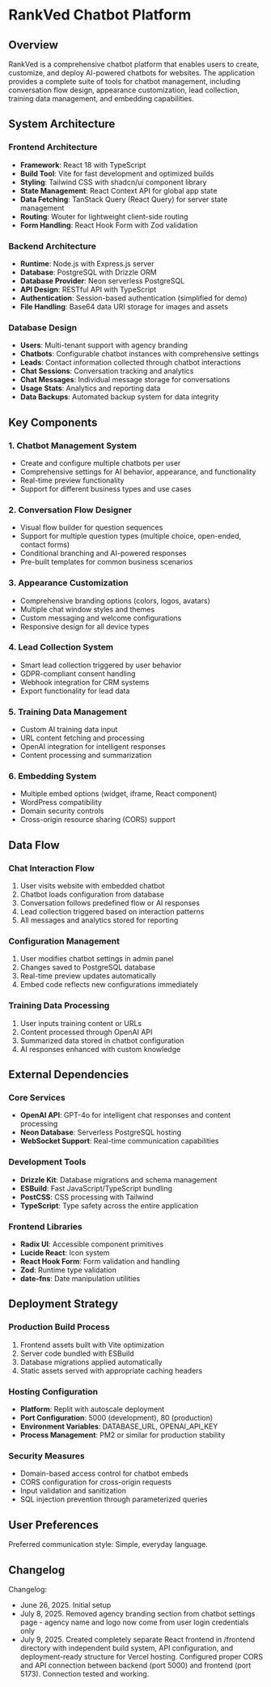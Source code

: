 # RankVed Chatbot Platform

## Overview

RankVed is a comprehensive chatbot platform that enables users to create, customize, and deploy AI-powered chatbots for websites. The application provides a complete suite of tools for chatbot management, including conversation flow design, appearance customization, lead collection, training data management, and embedding capabilities.

## System Architecture

### Frontend Architecture
- **Framework**: React 18 with TypeScript
- **Build Tool**: Vite for fast development and optimized builds
- **Styling**: Tailwind CSS with shadcn/ui component library
- **State Management**: React Context API for global app state
- **Data Fetching**: TanStack Query (React Query) for server state management
- **Routing**: Wouter for lightweight client-side routing
- **Form Handling**: React Hook Form with Zod validation

### Backend Architecture
- **Runtime**: Node.js with Express.js server
- **Database**: PostgreSQL with Drizzle ORM
- **Database Provider**: Neon serverless PostgreSQL
- **API Design**: RESTful API with TypeScript
- **Authentication**: Session-based authentication (simplified for demo)
- **File Handling**: Base64 data URI storage for images and assets

### Database Design
- **Users**: Multi-tenant support with agency branding
- **Chatbots**: Configurable chatbot instances with comprehensive settings
- **Leads**: Contact information collected through chatbot interactions
- **Chat Sessions**: Conversation tracking and analytics
- **Chat Messages**: Individual message storage for conversations
- **Usage Stats**: Analytics and reporting data
- **Data Backups**: Automated backup system for data integrity

## Key Components

### 1. Chatbot Management System
- Create and configure multiple chatbots per user
- Comprehensive settings for AI behavior, appearance, and functionality
- Real-time preview functionality
- Support for different business types and use cases

### 2. Conversation Flow Designer
- Visual flow builder for question sequences
- Support for multiple question types (multiple choice, open-ended, contact forms)
- Conditional branching and AI-powered responses
- Pre-built templates for common business scenarios

### 3. Appearance Customization
- Comprehensive branding options (colors, logos, avatars)
- Multiple chat window styles and themes
- Custom messaging and welcome configurations
- Responsive design for all device types

### 4. Lead Collection System
- Smart lead collection triggered by user behavior
- GDPR-compliant consent handling
- Webhook integration for CRM systems
- Export functionality for lead data

### 5. Training Data Management
- Custom AI training data input
- URL content fetching and processing
- OpenAI integration for intelligent responses
- Content processing and summarization

### 6. Embedding System
- Multiple embed options (widget, iframe, React component)
- WordPress compatibility
- Domain security controls
- Cross-origin resource sharing (CORS) support

## Data Flow

### Chat Interaction Flow
1. User visits website with embedded chatbot
2. Chatbot loads configuration from database
3. Conversation follows predefined flow or AI responses
4. Lead collection triggered based on interaction patterns
5. All messages and analytics stored for reporting

### Configuration Management
1. User modifies chatbot settings in admin panel
2. Changes saved to PostgreSQL database
3. Real-time preview updates automatically
4. Embed code reflects new configurations immediately

### Training Data Processing
1. User inputs training content or URLs
2. Content processed through OpenAI API
3. Summarized data stored in chatbot configuration
4. AI responses enhanced with custom knowledge

## External Dependencies

### Core Services
- **OpenAI API**: GPT-4o for intelligent chat responses and content processing
- **Neon Database**: Serverless PostgreSQL hosting
- **WebSocket Support**: Real-time communication capabilities

### Development Tools
- **Drizzle Kit**: Database migrations and schema management
- **ESBuild**: Fast JavaScript/TypeScript bundling
- **PostCSS**: CSS processing with Tailwind
- **TypeScript**: Type safety across the entire application

### Frontend Libraries
- **Radix UI**: Accessible component primitives
- **Lucide React**: Icon system
- **React Hook Form**: Form validation and handling
- **Zod**: Runtime type validation
- **date-fns**: Date manipulation utilities

## Deployment Strategy

### Production Build Process
1. Frontend assets built with Vite optimization
2. Server code bundled with ESBuild
3. Database migrations applied automatically
4. Static assets served with appropriate caching headers

### Hosting Configuration
- **Platform**: Replit with autoscale deployment
- **Port Configuration**: 5000 (development), 80 (production)
- **Environment Variables**: DATABASE_URL, OPENAI_API_KEY
- **Process Management**: PM2 or similar for production stability

### Security Measures
- Domain-based access control for chatbot embeds
- CORS configuration for cross-origin requests
- Input validation and sanitization
- SQL injection prevention through parameterized queries

## User Preferences

Preferred communication style: Simple, everyday language.

## Changelog

Changelog:
- June 26, 2025. Initial setup
- July 8, 2025. Removed agency branding section from chatbot settings page - agency name and logo now come from user login credentials only
- July 9, 2025. Created completely separate React frontend in /frontend directory with independent build system, API configuration, and deployment-ready structure for Vercel hosting. Configured proper CORS and API connection between backend (port 5000) and frontend (port 5173). Connection tested and working.